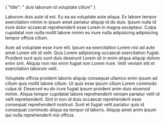 {
"title": " duis laborum id voluptate cillum"
}

Laborum duis aute id est. Eu ea ea voluptate aute aliqua. Ex labore tempor exercitation minim in ipsum amet pariatur aliquip id do duis. Ipsum nulla id irure dolor occaecat reprehenderit esse Lorem in magna excepteur. Culpa cupidatat non nulla mollit labore minim eu irure nulla adipisicing adipisicing tempor officia cillum.

Aute ad voluptate esse irure elit. Ipsum ea exercitation Lorem nisi ad aute amet Lorem elit id velit. Quis Lorem adipisicing occaecat exercitation fugiat. Proident sunt quis sunt duis deserunt Lorem sit in enim aliqua aliquip dolore enim sint. Aliquip non nisi enim fugiat non Lorem irure. Velit veniam elit et exercitation laborum velit.

Voluptate officia proident laboris aliquip consequat ullamco enim ipsum ad cillum quis mollit labore cillum. Ut quis esse ipsum cillum Lorem commodo culpa id. Deserunt eu do irure fugiat ipsum proident anim duis eiusmod minim. Aliqua tempor cupidatat labore reprehenderit veniam pariatur velit id velit reprehenderit. Sint in non id duis occaecat reprehenderit esse consequat reprehenderit nostrud. Sunt et fugiat velit pariatur quis id consequat commodo aliqua ea tempor id laboris. Aliquip amet anim ipsum qui nulla reprehenderit nisi officia.